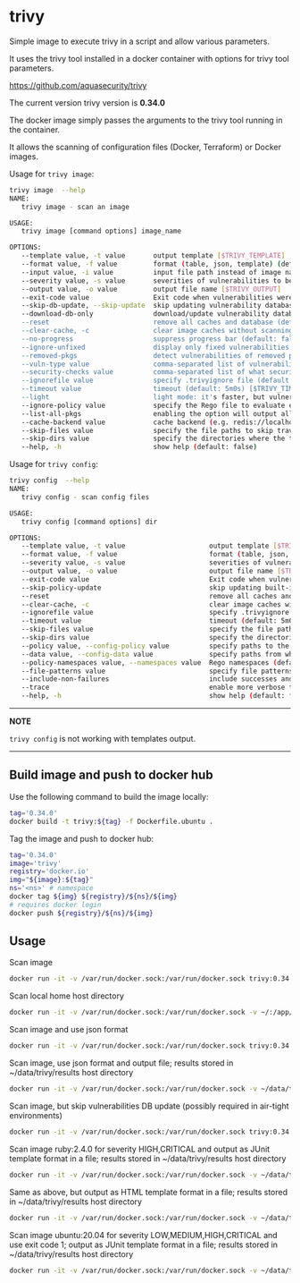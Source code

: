 # trivy
Simple image to execute trivy in a script and allow various parameters. 

It uses the trivy tool installed in a docker container with options for trivy tool parameters.

https://github.com/aquasecurity/trivy

The current version trivy version is **0.34.0**

The docker image simply passes the arguments to the trivy tool running in the container.

It allows the scanning of configuration files (Docker, Terraform) or Docker images.

Usage for `trivy image`:

```bash
trivy image  --help
NAME:
   trivy image - scan an image

USAGE:
   trivy image [command options] image_name

OPTIONS:
   --template value, -t value       output template [$TRIVY_TEMPLATE]
   --format value, -f value         format (table, json, template) (default: "table") [$TRIVY_FORMAT]
   --input value, -i value          input file path instead of image name [$TRIVY_INPUT]
   --severity value, -s value       severities of vulnerabilities to be displayed (comma separated) (default: "UNKNOWN,LOW,MEDIUM,HIGH,CRITICAL") [$TRIVY_SEVERITY]
   --output value, -o value         output file name [$TRIVY_OUTPUT]
   --exit-code value                Exit code when vulnerabilities were found (default: 0) [$TRIVY_EXIT_CODE]
   --skip-db-update, --skip-update  skip updating vulnerability database (default: false) [$TRIVY_SKIP_UPDATE, $TRIVY_SKIP_DB_UPDATE]
   --download-db-only               download/update vulnerability database but don't run a scan (default: false) [$TRIVY_DOWNLOAD_DB_ONLY]
   --reset                          remove all caches and database (default: false) [$TRIVY_RESET]
   --clear-cache, -c                clear image caches without scanning (default: false) [$TRIVY_CLEAR_CACHE]
   --no-progress                    suppress progress bar (default: false) [$TRIVY_NO_PROGRESS]
   --ignore-unfixed                 display only fixed vulnerabilities (default: false) [$TRIVY_IGNORE_UNFIXED]
   --removed-pkgs                   detect vulnerabilities of removed packages (only for Alpine) (default: false) [$TRIVY_REMOVED_PKGS]
   --vuln-type value                comma-separated list of vulnerability types (os,library) (default: "os,library") [$TRIVY_VULN_TYPE]
   --security-checks value          comma-separated list of what security issues to detect (vuln,config) (default: "vuln") [$TRIVY_SECURITY_CHECKS]
   --ignorefile value               specify .trivyignore file (default: ".trivyignore") [$TRIVY_IGNOREFILE]
   --timeout value                  timeout (default: 5m0s) [$TRIVY_TIMEOUT]
   --light                          light mode: it's faster, but vulnerability descriptions and references are not displayed (default: false) [$TRIVY_LIGHT]
   --ignore-policy value            specify the Rego file to evaluate each vulnerability [$TRIVY_IGNORE_POLICY]
   --list-all-pkgs                  enabling the option will output all packages regardless of vulnerability (default: false) [$TRIVY_LIST_ALL_PKGS]
   --cache-backend value            cache backend (e.g. redis://localhost:6379) (default: "fs") [$TRIVY_CACHE_BACKEND]
   --skip-files value               specify the file paths to skip traversal [$TRIVY_SKIP_FILES]
   --skip-dirs value                specify the directories where the traversal is skipped [$TRIVY_SKIP_DIRS]
   --help, -h                       show help (default: false)
```

Usage for `trivy config`:

```bash
trivy config  --help
NAME:
   trivy config - scan config files

USAGE:
   trivy config [command options] dir

OPTIONS:
   --template value, -t value                     output template [$TRIVY_TEMPLATE]
   --format value, -f value                       format (table, json, template) (default: "table") [$TRIVY_FORMAT]
   --severity value, -s value                     severities of vulnerabilities to be displayed (comma separated) (default: "UNKNOWN,LOW,MEDIUM,HIGH,CRITICAL") [$TRIVY_SEVERITY]
   --output value, -o value                       output file name [$TRIVY_OUTPUT]
   --exit-code value                              Exit code when vulnerabilities were found (default: 0) [$TRIVY_EXIT_CODE]
   --skip-policy-update                           skip updating built-in policies (default: false) [$TRIVY_SKIP_POLICY_UPDATE]
   --reset                                        remove all caches and database (default: false) [$TRIVY_RESET]
   --clear-cache, -c                              clear image caches without scanning (default: false) [$TRIVY_CLEAR_CACHE]
   --ignorefile value                             specify .trivyignore file (default: ".trivyignore") [$TRIVY_IGNOREFILE]
   --timeout value                                timeout (default: 5m0s) [$TRIVY_TIMEOUT]
   --skip-files value                             specify the file paths to skip traversal [$TRIVY_SKIP_FILES]
   --skip-dirs value                              specify the directories where the traversal is skipped [$TRIVY_SKIP_DIRS]
   --policy value, --config-policy value          specify paths to the Rego policy files directory, applying config files [$TRIVY_POLICY]
   --data value, --config-data value              specify paths from which data for the Rego policies will be recursively loaded [$TRIVY_DATA]
   --policy-namespaces value, --namespaces value  Rego namespaces (default: "users") [$TRIVY_POLICY_NAMESPACES]
   --file-patterns value                          specify file patterns [$TRIVY_FILE_PATTERNS]
   --include-non-failures                         include successes and exceptions (default: false) [$TRIVY_INCLUDE_NON_FAILURES]
   --trace                                        enable more verbose trace output for custom queries (default: false) [$TRIVY_TRACE]
   --help, -h                                     show help (default: false)

```

---
**NOTE**

`trivy config` is not working with templates output.  

---


## Build image and push to docker hub
Use the following command to build the image locally:

```bash
tag='0.34.0'
docker build -t trivy:${tag} -f Dockerfile.ubuntu .
```

Tag the image and push to docker hub:

```bash
tag='0.34.0'
image='trivy'
registry='docker.io'
img="${image}:${tag}"
ns='<ns>' # namespace
docker tag ${img} ${registry}/${ns}/${img}
# requires docker login
docker push ${registry}/${ns}/${img}
```

## Usage

Scan image
```bash
docker run -it -v /var/run/docker.sock:/var/run/docker.sock trivy:0.34.0 image alpine:3.14
```

Scan local home host directory
```bash
docker run -it -v /var/run/docker.sock:/var/run/docker.sock -v ~/:/app/host-home trivy:0.34.0 config ./host-home
```

Scan image and use json format
```bash
docker run -it -v /var/run/docker.sock:/var/run/docker.sock trivy:0.34.0 image alpine:3.14 --format json
```

Scan image, use json format and output file; results stored in ~/data/trivy/results host directory 
```bash
docker run -it -v /var/run/docker.sock:/var/run/docker.sock -v ~/data/trivy/results:/app/results trivy:0.34.0 image alpine:3.14 --format json --output ./results/results.json
```

Scan image, but skip vulnerabilities DB update (possibly required in air-tight environments)
```bash
docker run -it -v /var/run/docker.sock:/var/run/docker.sock trivy:0.34.0 image alpine:3.14 --skib-db-update
```


Scan image ruby:2.4.0 for severity HIGH,CRITICAL and output as JUnit template format in a file; 
results stored in ~/data/trivy/results host directory 
```bash
docker run -it -v /var/run/docker.sock:/var/run/docker.sock -v ~/data/trivy/results:/app/results trivy:0.34.0 image ruby:2.4.0 --format template --template @contrib/junit.tpl --output ./results/results.xml --severity HIGH,CRITICAL
```


Same as above, but output as HTML template format in a file; 
results stored in ~/data/trivy/results host directory 
```bash
docker run -it -v /var/run/docker.sock:/var/run/docker.sock -v ~/data/trivy/results:/app/results trivy:0.34.0 image ruby:2.4.0 --format template --template @contrib/html.tpl --output ./results/results.html --severity HIGH,CRITICAL
```


Scan image ubuntu:20.04 for severity LOW,MEDIUM,HIGH,CRITICAL and use exit code 1; output as JUnit template format in a file; 
results stored in ~/data/trivy/results host directory 
```bash
docker run -it -v /var/run/docker.sock:/var/run/docker.sock -v ~/data/trivy/results:/app/results trivy:0.34.0 image ubuntu:20.04 --format template --template @contrib/junit.tpl --output ./results/results.xml --severity LOW,MEDIUM,HIGH,CRITICAL --exit-code 1
```
